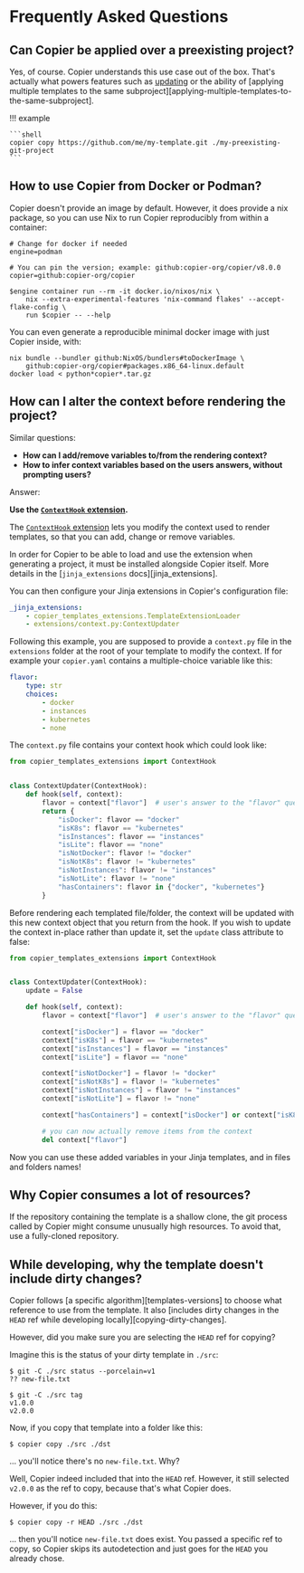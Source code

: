 # Frequently Asked Questions

## Can Copier be applied over a preexisting project?

Yes, of course. Copier understands this use case out of the box. That's actually what
powers features such as [updating](updating.md) or the ability of [applying multiple
templates to the same subproject][applying-multiple-templates-to-the-same-subproject].

!!! example

    ```shell
    copier copy https://github.com/me/my-template.git ./my-preexisting-git-project
    ```

## How to use Copier from Docker or Podman?

Copier doesn't provide an image by default. However, it does provide a nix package, so
you can use Nix to run Copier reproducibly from within a container:

```shell
# Change for docker if needed
engine=podman

# You can pin the version; example: github:copier-org/copier/v8.0.0
copier=github:copier-org/copier

$engine container run --rm -it docker.io/nixos/nix \
    nix --extra-experimental-features 'nix-command flakes' --accept-flake-config \
    run $copier -- --help
```

You can even generate a reproducible minimal docker image with just Copier inside, with:

```shell
nix bundle --bundler github:NixOS/bundlers#toDockerImage \
    github:copier-org/copier#packages.x86_64-linux.default
docker load < python*copier*.tar.gz
```

## How can I alter the context before rendering the project?

Similar questions:

-   **How can I add/remove variables to/from the rendering context?**
-   **How to infer context variables based on the users answers, without prompting
    users?**

Answer:

**Use the [`ContextHook` extension][context-hook].**

The [`ContextHook` extension][context-hook] lets you modify the context used to render
templates, so that you can add, change or remove variables.

[context-hook]:
    https://github.com/copier-org/copier-templates-extensions#context-hook-extension

In order for Copier to be able to load and use the extension when generating a project,
it must be installed alongside Copier itself. More details in the [`jinja_extensions`
docs][jinja_extensions].

You can then configure your Jinja extensions in Copier's configuration file:

```yaml title="copier.yaml"
_jinja_extensions:
    - copier_templates_extensions.TemplateExtensionLoader
    - extensions/context.py:ContextUpdater
```

Following this example, you are supposed to provide a `context.py` file in the
`extensions` folder at the root of your template to modify the context. If for example
your `copier.yaml` contains a multiple-choice variable like this:

```yaml title="copier.yaml"
flavor:
    type: str
    choices:
        - docker
        - instances
        - kubernetes
        - none
```

The `context.py` file contains your context hook which could look like:

```python title="extensions/context.py"
from copier_templates_extensions import ContextHook


class ContextUpdater(ContextHook):
    def hook(self, context):
        flavor = context["flavor"]  # user's answer to the "flavor" question
        return {
            "isDocker": flavor == "docker"
            "isK8s": flavor == "kubernetes"
            "isInstances": flavor == "instances"
            "isLite": flavor == "none"
            "isNotDocker": flavor != "docker"
            "isNotK8s": flavor != "kubernetes"
            "isNotInstances": flavor != "instances"
            "isNotLite": flavor != "none"
            "hasContainers": flavor in {"docker", "kubernetes"}
        }
```

Before rendering each templated file/folder, the context will be updated with this new
context object that you return from the hook. If you wish to update the context in-place
rather than update it, set the `update` class attribute to false:

```python title="extensions/context.py"
from copier_templates_extensions import ContextHook


class ContextUpdater(ContextHook):
    update = False

    def hook(self, context):
        flavor = context["flavor"]  # user's answer to the "flavor" question

        context["isDocker"] = flavor == "docker"
        context["isK8s"] = flavor == "kubernetes"
        context["isInstances"] = flavor == "instances"
        context["isLite"] = flavor == "none"

        context["isNotDocker"] = flavor != "docker"
        context["isNotK8s"] = flavor != "kubernetes"
        context["isNotInstances"] = flavor != "instances"
        context["isNotLite"] = flavor != "none"

        context["hasContainers"] = context["isDocker"] or context["isK8s"]

        # you can now actually remove items from the context
        del context["flavor"]
```

Now you can use these added variables in your Jinja templates, and in files and folders
names!

## Why Copier consumes a lot of resources?

If the repository containing the template is a shallow clone, the git process called by
Copier might consume unusually high resources. To avoid that, use a fully-cloned
repository.

## While developing, why the template doesn't include dirty changes?

Copier follows [a specific algorithm][templates-versions] to choose what reference to
use from the template. It also [includes dirty changes in the `HEAD` ref while
developing locally][copying-dirty-changes].

However, did you make sure you are selecting the `HEAD` ref for copying?

Imagine this is the status of your dirty template in `./src`:

```shell
$ git -C ./src status --porcelain=v1
?? new-file.txt

$ git -C ./src tag
v1.0.0
v2.0.0
```

Now, if you copy that template into a folder like this:

```shell
$ copier copy ./src ./dst
```

... you'll notice there's no `new-file.txt`. Why?

Well, Copier indeed included that into the `HEAD` ref. However, it still selected
`v2.0.0` as the ref to copy, because that's what Copier does.

However, if you do this:

```shell
$ copier copy -r HEAD ./src ./dst
```

... then you'll notice `new-file.txt` does exist. You passed a specific ref to copy, so
Copier skips its autodetection and just goes for the `HEAD` you already chose.
